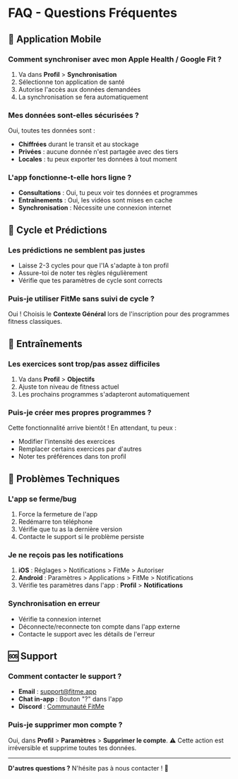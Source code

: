 # FAQ - Questions Fréquentes

## 📱 Application Mobile

### Comment synchroniser avec mon Apple Health / Google Fit ?
1. Va dans **Profil** > **Synchronisation**
2. Sélectionne ton application de santé
3. Autorise l'accès aux données demandées
4. La synchronisation se fera automatiquement

### Mes données sont-elles sécurisées ?
Oui, toutes tes données sont :
- **Chiffrées** durant le transit et au stockage
- **Privées** : aucune donnée n'est partagée avec des tiers
- **Locales** : tu peux exporter tes données à tout moment

### L'app fonctionne-t-elle hors ligne ?
- **Consultations** : Oui, tu peux voir tes données et programmes
- **Entraînements** : Oui, les vidéos sont mises en cache
- **Synchronisation** : Nécessite une connexion internet

## 🔄 Cycle et Prédictions

### Les prédictions ne semblent pas justes
- Laisse 2-3 cycles pour que l'IA s'adapte à ton profil
- Assure-toi de noter tes règles régulièrement
- Vérifie que tes paramètres de cycle sont corrects

### Puis-je utiliser FitMe sans suivi de cycle ?
Oui ! Choisis le **Contexte Général** lors de l'inscription pour des programmes fitness classiques.

## 💪 Entraînements

### Les exercices sont trop/pas assez difficiles
1. Va dans **Profil** > **Objectifs**
2. Ajuste ton niveau de fitness actuel
3. Les prochains programmes s'adapteront automatiquement

### Puis-je créer mes propres programmes ?
Cette fonctionnalité arrive bientôt ! En attendant, tu peux :
- Modifier l'intensité des exercices
- Remplacer certains exercices par d'autres
- Noter tes préférences dans ton profil

## 🔧 Problèmes Techniques

### L'app se ferme/bug
1. Force la fermeture de l'app
2. Redémarre ton téléphone
3. Vérifie que tu as la dernière version
4. Contacte le support si le problème persiste

### Je ne reçois pas les notifications
1. **iOS** : Réglages > Notifications > FitMe > Autoriser
2. **Android** : Paramètres > Applications > FitMe > Notifications
3. Vérifie tes paramètres dans l'app : **Profil** > **Notifications**

### Synchronisation en erreur
- Vérifie ta connexion internet
- Déconnecte/reconnecte ton compte dans l'app externe
- Contacte le support avec les détails de l'erreur

## 🆘 Support

### Comment contacter le support ?
- **Email** : support@fitme.app
- **Chat in-app** : Bouton "?" dans l'app
- **Discord** : [Communauté FitMe](https://discord.gg/fitme)

### Puis-je supprimer mon compte ?
Oui, dans **Profil** > **Paramètres** > **Supprimer le compte**.
⚠️ Cette action est irréversible et supprime toutes tes données.

---

**D'autres questions ?** N'hésite pas à nous contacter ! 💜 